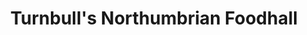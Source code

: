 ---
title: "Turnbull's Northumbrian Foodhall"
url: /alnwick/turnbulls-northumbrian-foodhall/
shop: supermarket
---
